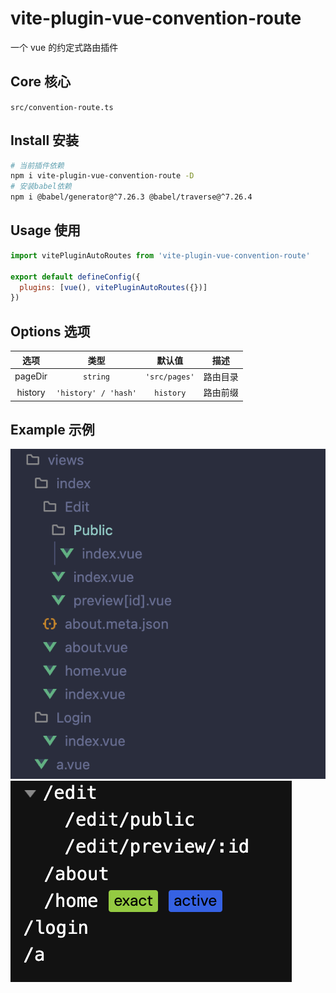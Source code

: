 # vite-plugin-vue-convention-route

一个 vue 的约定式路由插件

## Core 核心

`src/convention-route.ts`

## Install 安装

```bash
# 当前插件依赖
npm i vite-plugin-vue-convention-route -D
# 安装babel依赖
npm i @babel/generator@^7.26.3 @babel/traverse@^7.26.4
```

## Usage 使用

```js
import vitePluginAutoRoutes from 'vite-plugin-vue-convention-route'

export default defineConfig({
  plugins: [vue(), vitePluginAutoRoutes({})]
})
```

## Options 选项

|  选项   |         类型         |    默认值     |   描述   |
| :-----: | :------------------: | :-----------: | :------: |
| pageDir |       `string`       | `'src/pages'` | 路由目录 |
| history | `'history' / 'hash'` |   `history`   | 路由前缀 |

## Example 示例

![目录结构](./doc/目录结构.png)
![路由树](./doc/路由树.png)